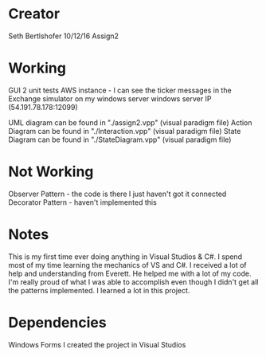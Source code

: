 # Creator
Seth Bertlshofer
10/12/16
Assign2

# Working
GUI
2 unit tests
AWS instance - I can see the ticker messages in the Exchange simulator on my windows server
windows server IP (54.191.78.178:12099)

UML diagram can be found in "./assign2.vpp" (visual paradigm file)
Action Diagram can be found in "./Interaction.vpp" (visual paradigm file)
State Diagram can be found in "./StateDiagram.vpp" (visual paradigm file)

# Not Working
Observer Pattern - the code is there I just haven't got it connected
Decorator Pattern - haven't implemented this

# Notes
This is my first time ever doing anything in Visual Studios & C#.  I spend most of my time learning
the mechanics of VS and C#.  I received a lot of help and understanding from Everett. He helped me with
a lot of my code.  I'm really proud of what I was able to accomplish even though I didn't get all the 
patterns implemented.  I learned a lot in this project. 

# Dependencies
Windows Forms
I created the project in Visual Studios